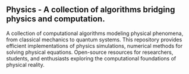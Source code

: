 ## Physics - A collection of algorithms bridging physics and computation. 

A collection of computational algorithms modeling physical phenomena, from classical mechanics to quantum systems. This repository provides efficient implementations of physics simulations, numerical methods for solving physical equations. Open-source resources for researchers, students, and enthusiasts exploring the computational foundations of physical reality.
